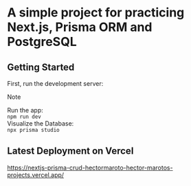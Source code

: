 
<h1>A simple project for practicing Next.js, Prisma ORM and PostgreSQL</h1>

## Getting Started

First, run the development server:

> [!NOTE]
> Run the app:
> <br>
> ```npm run dev```
> <br>
> Visualize the Database:
> <br>
> ```npx prisma studio```


## Latest Deployment on Vercel
https://nextjs-prisma-crud-hectormaroto-hector-marotos-projects.vercel.app/
